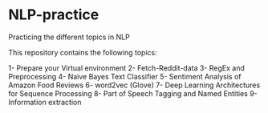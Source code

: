 # NLP-practice
Practicing the different topics in NLP

This repository contains the following topics:

1- Prepare your Virtual environment
2- Fetch-Reddit-data
3- RegEx and Preprocessing
4- Naive Bayes Text Classifier
5- Sentiment Analysis of Amazon Food Reviews
6- word2vec (Glove)
7- Deep Learning Architectures for Sequence Processing
8- Part of Speech Tagging and Named Entities
9- Information extraction
